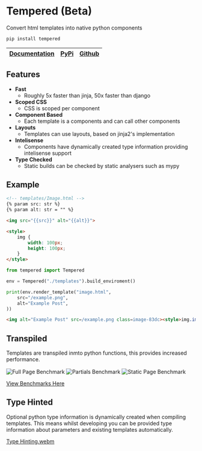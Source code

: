 # Tempered (Beta)

Convert html templates into native python components

```python
pip install tempered
```

| [Documentation](https://github.com/Ben-Brady/tempered/blob/main/docs/index.md) | [PyPi](https://pypi.org/project/tempered) | [Github](https://github.com/Ben-Brady/tempered)|
| - | - | - |

## Features

- **Fast**
  - Roughly 5x faster than jinja, 50x faster than django
- **Scoped CSS**
  - CSS is scoped per component
- **Component Based**
  - Each template is a components and can call other components
- **Layouts**
  - Templates can use layouts, based on jinja2's implementation
- **Intelisense**
  - Components have dynamically created type information providing intelisense support
- **Type Checked**
  - Static builds can be checked by static analysers such as mypy

## Example

```html
<!-- templates/Image.html -->
{% param src: str %}
{% param alt: str = "" %}

<img src="{{src}}" alt="{{alt}}">

<style>
    img {
        width: 100px;
        height: 100px;
    }
</style>
```

```python
from tempered import Tempered

env = Tempered("./templates").build_enviroment()

print(env.render_template("image.html",
    src="/example.png",
    alt="Example Post",
))
```

```html
<img alt="Example Post" src=/example.png class=image-83dc><style>img.image-83dc{width:100px;height:100px}</style>
```

## Transpiled

Templates are transpiled inmto python functions, this provides increased performance.

<picture align="center">
  <img align="center" alt="Full Page Benchmark" src="https://github.com/Ben-Brady/tempered/assets/64110708/684ff121-a2c9-41df-94dd-f5c0aa136d3e">
</picture>
<picture align="center">
  <img align="center" alt="Partials Benchmark" src="https://github.com/Ben-Brady/tempered/assets/64110708/6bbc6c1d-107b-47b3-9b59-fb9c78e6352f">
</picture>
<picture>
  <img align="center" alt="Static Page Benchmark" src="https://github.com/Ben-Brady/tempered/assets/64110708/a9c3242c-872d-4969-878d-fb39547ca67a">
</picture>

[View Benchmarks Here](https://github.com/Ben-Brady/tempered/tree/main/benchmarks)

## Type Hinted

Optional python type information is dynamically created when compiling templates. This means whilst developing you can be provided type information about parameters and existing templates automatically.

[Type Hinting.webm](https://github.com/Ben-Brady/tempered/assets/64110708/35fd09f1-b7ab-47e0-802a-6fb3e0dbb6e9)

